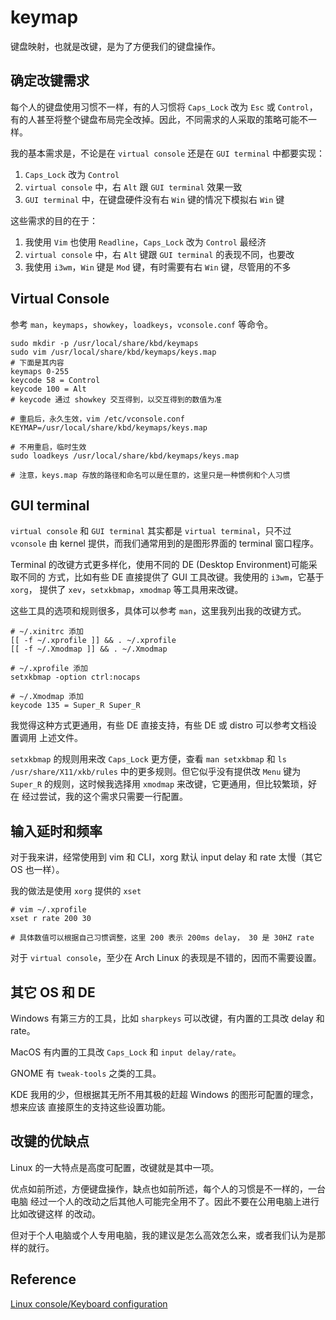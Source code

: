 # keymap

键盘映射，也就是改键，是为了方便我们的键盘操作。

## 确定改键需求

每个人的键盘使用习惯不一样，有的人习惯将 `Caps_Lock` 改为 `Esc` 或 `Control`，
有的人甚至将整个键盘布局完全改掉。因此，不同需求的人采取的策略可能不一样。

我的基本需求是，不论是在 `virtual console` 还是在 `GUI terminal` 中都要实现：

1. `Caps_Lock` 改为 `Control`
2. `virtual console` 中，右 `Alt` 跟 `GUI terminal` 效果一致
3. `GUI terminal` 中，在键盘硬件没有右 `Win` 键的情况下模拟右 `Win` 键

这些需求的目的在于：

1. 我使用 `Vim` 也使用 `Readline`，`Caps_Lock` 改为 `Control` 最经济
2. `virtual console` 中，右 `Alt` 键跟 `GUI terminal` 的表现不同，也要改
3. 我使用 `i3wm`，`Win` 键是 `Mod` 键，有时需要有右 `Win` 键，尽管用的不多

## Virtual Console

参考 `man`，`keymaps`，`showkey`，`loadkeys`，`vconsole.conf` 等命令。

```shell
sudo mkdir -p /usr/local/share/kbd/keymaps
sudo vim /usr/local/share/kbd/keymaps/keys.map
# 下面是其内容
keymaps 0-255
keycode 58 = Control
keycode 100 = Alt
# keycode 通过 showkey 交互得到，以交互得到的数值为准

# 重启后，永久生效，vim /etc/vconsole.conf
KEYMAP=/usr/local/share/kbd/keymaps/keys.map

# 不用重启，临时生效
sudo loadkeys /usr/local/share/kbd/keymaps/keys.map

# 注意，keys.map 存放的路径和命名可以是任意的，这里只是一种惯例和个人习惯
```

## GUI terminal

`virtual console` 和 `GUI terminal` 其实都是 `virtual terminal`，只不过
`vconsole` 由 kernel 提供，而我们通常用到的是图形界面的 terminal 窗口程序。

Terminal 的改键方式更多样化，使用不同的 DE (Desktop Environment)可能采取不同的
方式，比如有些 DE 直接提供了 GUI 工具改键。我使用的 `i3wm`，它基于 `xorg`，
提供了 `xev`，`setxkbmap`，`xmodmap` 等工具用来改键。

这些工具的选项和规则很多，具体可以参考 `man`，这里我列出我的改键方式。

```shell
# ~/.xinitrc 添加
[[ -f ~/.xprofile ]] && . ~/.xprofile
[[ -f ~/.Xmodmap ]] && . ~/.Xmodmap

# ~/.xprofile 添加
setxkbmap -option ctrl:nocaps

# ~/.Xmodmap 添加
keycode 135 = Super_R Super_R
```

我觉得这种方式更通用，有些 DE 直接支持，有些 DE 或 distro 可以参考文档设置调用
上述文件。

`setxkbmap` 的规则用来改 `Caps_Lock` 更方便，查看 `man setxkbmap` 和
`ls /usr/share/X11/xkb/rules` 中的更多规则。但它似乎没有提供改 `Menu` 键为
`Super_R` 的规则，这时候我选择用 `xmodmap` 来改键，它更通用，但比较繁琐，好在
经过尝试，我的这个需求只需要一行配置。

## 输入延时和频率

对于我来讲，经常使用到 vim 和 CLI，xorg 默认 input delay 和 rate 太慢（其它
OS 也一样）。

我的做法是使用 `xorg` 提供的 `xset`

```shell
# vim ~/.xprofile
xset r rate 200 30

# 具体数值可以根据自己习惯调整，这里 200 表示 200ms delay， 30 是 30HZ rate
```

对于 `virtual console`，至少在 Arch Linux 的表现是不错的，因而不需要设置。

## 其它 OS 和 DE

Windows 有第三方的工具，比如 `sharpkeys` 可以改键，有内置的工具改 delay 和
rate。

MacOS 有内置的工具改 `Caps_Lock` 和 `input delay/rate`。

GNOME 有 `tweak-tools` 之类的工具。

KDE 我用的少，但根据其无所不用其极的赶超 Windows 的图形可配置的理念，想来应该
直接原生的支持这些设置功能。

## 改键的优缺点

Linux 的一大特点是高度可配置，改键就是其中一项。

优点如前所述，方便键盘操作，缺点也如前所述，每个人的习惯是不一样的，一台电脑
经过一个人的改动之后其他人可能完全用不了。因此不要在公用电脑上进行比如改键这样
的改动。

但对于个人电脑或个人专用电脑，我的建议是怎么高效怎么来，或者我们认为是那样的就行。

## Reference

[Linux console/Keyboard configuration](https://wiki.archlinux.org/index.php/Linux_console/Keyboard_configuration)
